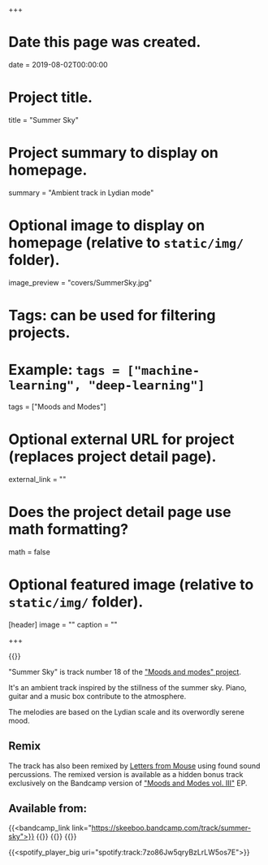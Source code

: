 +++
# Date this page was created.
date = 2019-08-02T00:00:00

# Project title.
title = "Summer Sky"

# Project summary to display on homepage.
summary = "Ambient track in Lydian mode"

# Optional image to display on homepage (relative to `static/img/` folder).
image_preview = "covers/SummerSky.jpg"

# Tags: can be used for filtering projects.
# Example: `tags = ["machine-learning", "deep-learning"]`
tags = ["Moods and Modes"]

# Optional external URL for project (replaces project detail page).
external_link = ""

# Does the project detail page use math formatting?
math = false

# Optional featured image (relative to `static/img/` folder).
[header]
image = ""
caption = ""

+++

{{<bandcamp title="Summer Sky" track="49268507" link="https://skeeboo.bandcamp.com/track/summer-sky">}}

"Summer Sky" is track number 18 of the ["Moods and modes" project](/post/moods_and_modes).

It's an ambient track inspired by the stillness of the summer sky. Piano, guitar and a music box contribute to the atmosphere.  

The melodies are based on the Lydian scale and its overwordly serene mood.

## Remix

The track has also been remixed by [Letters from Mouse](https://lettersfrommouse.bandcamp.com) using found sound percussions.
The remixed version is available as a hidden bonus track exclusively on the Bandcamp version of ["Moods and Modes vol. III"](https://skeeboo.bandcamp.com/album/moods-and-modes-vol-iii) EP.

<!-- {{<figure src="/img/covers/SummerSky.jpg" width="320" link="https://distrokid.com/hyperfollow/skeeboo/summer-sky" target="_blank">}} -->

## Available from:

{{<bandcamp_link link="https://skeeboo.bandcamp.com/track/summer-sky">}}
{{<itunes link="https://music.apple.com/us/album/summer-sky-single/1475221730">}}
{{<amazon link="http://www.amazon.com/gp/product/B07VVQCK1J">}}
{{<spotify link="https://open.spotify.com/track/7zo86Jw5qryBzLrLW5os7E">}}

{{<spotify_player_big uri="spotify:track:7zo86Jw5qryBzLrLW5os7E">}}
